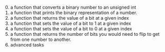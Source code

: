 0. a function that converts a binary number to an unsigned int
1. a function that prints the binary representation of a number.
2. a function that returns the value of a bit at a given index
3. a function that sets the value of a bit to 1 at a given index
4.  a function that sets the value of a bit to 0 at a given index
5. a function that returns the number of bits you would need to flip to get from one number to another.
6. advanced tasks

